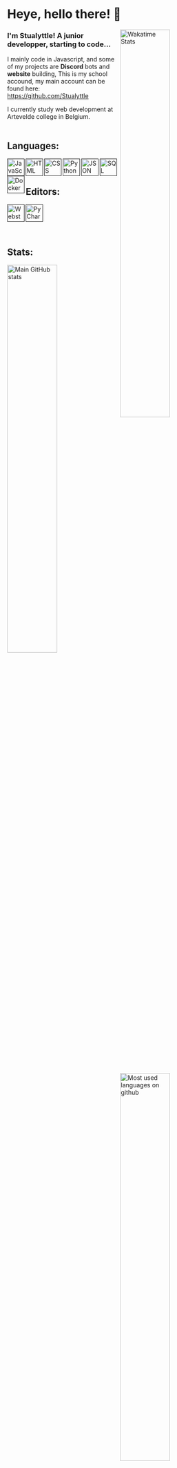 

# Heye, hello there! 👋

<a href="https://wakatime.com/Stualyttle"><img align="right" width="48%" src="https://github-readme-stats.vercel.app/api/wakatime?username=Stualyttle&bg_color=1d1f21&text_color=c9cacc" alt="Wakatime Stats"></a>
### I'm Stualyttle! A junior developper, starting to code... 
I mainly code in Javascript, and some of my projects are **Discord** bots and **website** building, 
This is my school accound, my main account can be found here: https://github.com/Stualyttle 

I currently study web development at Artevelde college in Belgium.
<br>
<br>

## Languages:

<a href=""><img align="left" alt="JavaScript" height="40px" src="https://f.lyttle.it/mS9x3Rfl5A.png"></a>
<a href=""><img align="left" alt="HTML" height="40px" src="https://f.lyttle.it/5QLU46wDL0.png"></a>
<a href=""><img align="left" alt="CSS" height="40px" src="https://f.lyttle.it/9QP6m68uZQ.png"></a>
<a href=""><img align="left" alt="Python" height="40px" src="https://f.lyttle.it/AyopWNjiUL.png"></a>
<a href=""><img align="left" alt="JSON" height="40px" src="https://f.lyttle.it/BHDR32M6Qa.png"></a>
<a href=""><img align="left" alt="SQL" height="40px" src="https://f.lyttle.it/T3pVq8aOEj.png"></a>
<a href=""><img align="left" alt="Docker" height="40px" src="https://f.lyttle.it/RuweCl7dut.png"></a>
<br>
<br>

## Editors:

<a href=""><img align="left" alt="Webstorm" height="40px" src="https://f.lyttle.it/XjRD5IpQrb.png"></a>
<a href=""><img align="left" alt="PyCharm" height="40px" src="https://f.lyttle.it/TPWQeBjdEC.png"></a>
<br>
<br>
<br>
<br>

## Stats:

<a href="https://www.stualyttle.com">
  <img width="48%" src="https://github-readme-stats.vercel.app/api?username=pgm-kilidebo&bg_color=1d1f21&text_color=c9cacc&show_icons=true" alt="Main GitHub stats">
</a>
<a href="https://www.stualyttle.com">
  <img align="right" width="48%" src="https://github-readme-stats.vercel.app/api/top-langs/?username=pgm-kilidebo&layout=compact&bg_color=1d1f21&text_color=c9cacc" alt="Most used languages on github">
</a>
